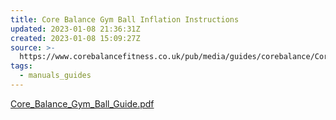 ```yaml
---
title: Core Balance Gym Ball Inflation Instructions
updated: 2023-01-08 21:36:31Z
created: 2023-01-08 15:09:27Z
source: >-
  https://www.corebalancefitness.co.uk/pub/media/guides/corebalance/Core_Balance_Gym_Ball_Guide.pdf
tags:
  - manuals_guides
---
```


[Core_Balance_Gym_Ball_Guide.pdf](Core_Balance_Gym_Ball_Guide.pdf)